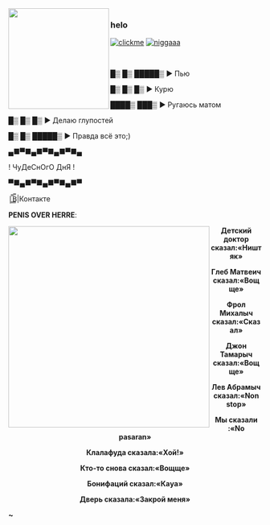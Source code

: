 <img align="left" src="https://i.imgur.com/8QouOya.png" width="200">

### helo

[![clickme](https://img.shields.io/badge/CLICK%20ME-blue)](https://gen1337.github.io/projects/2.html) [![niggaaa](https://img.shields.io/badge/NEVERLOSE.SS-8A2BE2)](https://gen1337.github.io/projects/nigga.html)

<br>

█▒ █▒ █████▒ ► Пью

█▒ █▒ █▒ ► Курю

████▒ ███▒ ► Ругаюсь матом

█▒ █▒ █▒ ► Делаю глупостей

█▒ █▒ █████▒ ► Правда всё это;)

▄■▀■▄■▀■▄■▀■▄

! ЧуДеСнОгО ДнЯ !

▀■▄■▀■▄■▀■▄■▀

|̳̿В̳̿|Контакте

**PENIS OVER HERRE**:

<img align="left" src="https://i.ytimg.com/vi/ZFQL1J5fMyA/oar2.jpg?sqp=-oaymwEiCNAFENAFSFqQAgHyq4qpAxEIARUAAAAAJQAAyEI9AICiQw==&rs=AOn4CLAoKqEGfjVDfaZmZCfjO9-i6Ymbeg" width="400">                                                                                                                                                                                                                                                                                                                                                                                                                                        

<center>
  
**Детский доктор сказал:«Ништяк»**

**Глеб Матвеич сказал:«Вощще»**

**Фрол Михалыч сказал:«Сказал»**

**Джон Тамарыч сказал:«Вощще»**

**Лев Абрамыч сказал:«Non stop»**

**Мы сказали :«No pasaran»**

**Клалафуда сказала:«Хой!»**

**Кто-то снова сказал:«Вощще»**

**Бонифаций сказал:«Каya»**

**Дверь сказала:«Закрой меня»**

</center>





**~**
